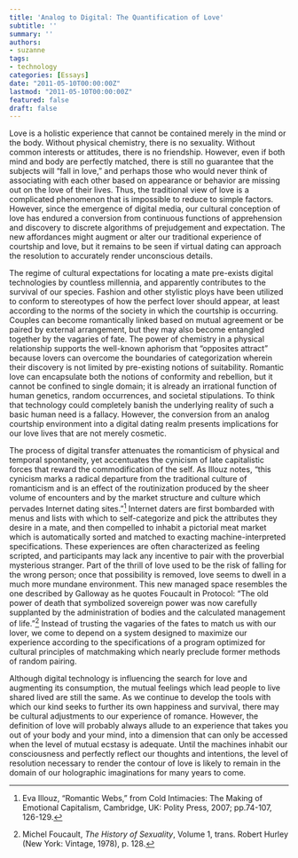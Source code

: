 ```yaml
---
title: 'Analog to Digital: The Quantification of Love'
subtitle: ''
summary: ''
authors:
- suzanne
tags:
- technology
categories: [Essays]
date: "2011-05-10T00:00:00Z"
lastmod: "2011-05-10T00:00:00Z"
featured: false
draft: false
---
```


Love is a holistic experience that cannot be contained merely in the mind or the body. Without physical chemistry, there is no sexuality. Without common interests or attitudes, there is no friendship. However, even if both mind and body are perfectly matched, there is still no guarantee that the subjects will “fall in love,” and perhaps those who would never think of associating with each other based on appearance or behavior are missing out on the love of their lives. Thus, the traditional view of love is a complicated phenomenon that is impossible to reduce to simple factors. However, since the emergence of digital media, our cultural conception of love has endured a conversion from continuous functions of apprehension and discovery to discrete algorithms of prejudgement and expectation. The new affordances might augment or alter our traditional experience of courtship and love, but it remains to be seen if virtual dating can approach the resolution to accurately render unconscious details.

The regime of cultural expectations for locating a mate pre-exists digital technologies by countless millennia, and apparently contributes to the survival of our species. Fashion and other stylistic ploys have been utilized to conform to stereotypes of how the perfect lover should appear, at least according to the norms of the society in which the courtship is occurring. Couples can become romantically linked based on mutual agreement or be paired by external arrangement, but they may also become entangled together by the vagaries of fate. The power of chemistry in a physical relationship supports the well-known aphorism that “opposites attract” because lovers can overcome the boundaries of categorization wherein their discovery is not limited by pre-existing notions of suitability. Romantic love can encapsulate both the notions of conformity and rebellion, but it cannot be confined to single domain; it is already an irrational function of human genetics, random occurrences, and societal stipulations. To think that technology could completely banish the underlying reality of such a basic human need is a fallacy. However, the conversion from an analog courtship environment into a digital dating realm presents implications for our love lives that are not merely cosmetic.

The process of digital transfer attenuates the romanticism of physical and temporal spontaneity, yet accentuates the cynicism of late capitalistic forces that reward the commodification of the self. As Illouz notes, “this cynicism marks a radical departure from the traditional culture of romanticism and is an effect of the routinization produced by the sheer volume of encounters and by the market structure and culture which pervades Internet dating sites.”[^1] Internet daters are first bombarded with menus and lists with which to self-categorize and pick the attributes they desire in a mate, and then compelled to inhabit a pictorial meat market which is automatically sorted and matched to exacting machine-interpreted specifications. These experiences are often characterized as feeling scripted, and participants may lack any incentive to pair with the proverbial mysterious stranger. Part of the thrill of love used to be the risk of falling for the wrong person; once that possibility is removed, love seems to dwell in a much more mundane environment. This new managed space resembles the one described by Galloway as he quotes Foucault in Protocol: “The old power of death that symbolized sovereign power was now carefully supplanted by the administration of bodies and the calculated management of life.”[^2] Instead of trusting the vagaries of the fates to match us with our lover, we come to depend on a system designed to maximize our experience according to the specifications of a program optimized for cultural principles of matchmaking which nearly preclude former methods of random pairing.

Although digital technology is influencing the search for love and augmenting its consumption, the mutual feelings which lead people to live shared lived are still the same. As we continue to develop the tools with which our kind seeks to further its own happiness and survival, there may be cultural adjustments to our experience of romance. However, the definition of love will probably always allude to an experience that takes you out of your body and your mind, into a dimension that can only be accessed when the level of mutual ecstasy is adequate. Until the machines inhabit our consciousness and perfectly reflect our thoughts and intentions, the level of resolution necessary to render the contour of love is likely to remain in the domain of our holographic imaginations for many years to come.

[^1]: Eva Illouz, “Romantic Webs,” from Cold Intimacies: The Making of Emotional Capitalism, Cambridge, UK: Polity Press, 2007; pp.74-107, 126-129.

[^2]: Michel Foucault, *The History of Sexuality*, Volume 1, trans. Robert Hurley (New York: Vintage, 1978), p. 128.
